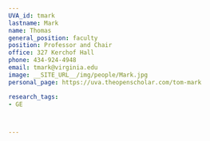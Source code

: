 ```yaml
---
UVA_id: tmark
lastname: Mark
name: Thomas
general_position: faculty
position: Professor and Chair
office: 327 Kerchof Hall
phone: 434-924-4948
email: tmark@virginia.edu
image: __SITE_URL__/img/people/Mark.jpg
personal_page: https://uva.theopenscholar.com/tom-mark

research_tags:
- GE



---
```

